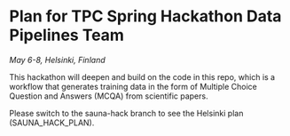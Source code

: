 # Plan for TPC Spring Hackathon Data Pipelines Team

*May 6-8, Helsinki, Finland*

This hackathon will deepen and build on the code in this repo, which is a workflow that generates
training data in the form of Multiple Choice Question and Answers (MCQA) from scientific papers.

Please switch to the sauna-hack branch to see the Helsinki plan (SAUNA\_HACK\_PLAN).
